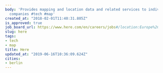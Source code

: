 ```yaml
---
body: 'Provides mapping and location data and related services to individuals and
  companies #tech #map'
created_at: "2018-02-01T11:40:31.805Z"
is_approved: true
job_board_url: https://www.here.com/en/careers/jobs#/location:Europe%2C%20Germany%2C%20Berlin/
slug: here
tags:
- tech
- map
title: Here
updated_at: "2019-06-16T10:36:09.624Z"
cities:
- berlin
---
```


